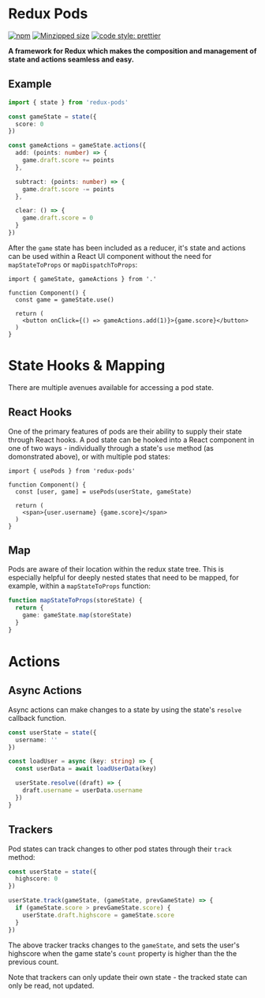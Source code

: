 # Redux Pods

[![npm](https://img.shields.io/npm/v/redux-pods.svg)](https://www.npmjs.com/package/redux-pods) [![Minzipped size](https://img.shields.io/bundlephobia/minzip/redux-pods@2.0.0.svg)](https://bundlephobia.com/result?p=redux-pods) [![code style: prettier](https://img.shields.io/badge/code_style-prettier-ff69b4.svg)](https://github.com/prettier/prettier)

**A framework for Redux which makes the composition and management of state and actions seamless and easy.**

## Example

```ts
import { state } from 'redux-pods'

const gameState = state({ 
  score: 0
})

const gameActions = gameState.actions({
  add: (points: number) => {
    game.draft.score += points
  },

  subtract: (points: number) => {
    game.draft.score -= points
  },

  clear: () => {
    game.draft.score = 0
  }
})
```

After the `game` state has been included as a reducer, it's state and actions can be used within a React
UI component without the need for `mapStateToProps` or `mapDispatchToProps`:

```tsx
import { gameState, gameActions } from '.'

function Component() {
  const game = gameState.use()

  return (
    <button onClick={() => gameActions.add(1)}>{game.score}</button>
  )
}
```

# State Hooks & Mapping

There are multiple avenues available for accessing a pod state.

## React Hooks

One of the primary features of pods are their ability to supply their state through React hooks. A pod state can be hooked
into a React component in one of two ways - individually through a state's `use` method (as domonstrated above), or with
multiple pod states:

```tsx
import { usePods } from 'redux-pods'

function Component() {
  const [user, game] = usePods(userState, gameState)

  return (
    <span>{user.username} {game.score}</span>
  )
}
```

## Map

Pods are aware of their location within the redux state tree. This is especially helpful for deeply nested states that need
to be mapped, for example, within a `mapStateToProps` function:

```ts
function mapStateToProps(storeState) {
  return {
    game: gameState.map(storeState)
  }
}
```

# Actions

## Async Actions

Async actions can make changes to a state by using the state's `resolve` callback function.

```ts
const userState = state({ 
  username: ''
})

const loadUser = async (key: string) => {
  const userData = await loadUserData(key)

  userState.resolve((draft) => {
    draft.username = userData.username
  })
}
```

## Trackers

Pod states can track changes to other pod states through their `track` method:

```ts
const userState = state({
  highscore: 0
})

userState.track(gameState, (gameState, prevGameState) => {
  if (gameState.score > prevGameState.score) {
    userState.draft.highscore = gameState.score
  }
})
```

The above tracker tracks changes to the `gameState`, and sets the user's highscore when the game state's
`count` property is higher than the the previous count.

Note that trackers can only update their own state - the tracked state can only be read, not updated.

